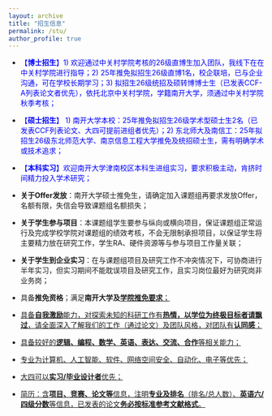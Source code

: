```yaml
---
layout: archive
title: "招生信息"
permalink: /stu/
author_profile: true
---
```


+ <h16 style="color:blue">【**博士招生**】1) 欢迎通过中关村学院考核的26级直博生加入团队，我线下在在中关村学院进行指导；2) 25年推免拟招生26级直博1名，校企联培，已与企业沟通，可在学校长期学习；3) 拟招生26级统招及硕转博博士生（已发表CCF-A列表论文者优先），依托北京中关村学院，学籍南开大学，须通过中关村学院秋季考核；</h16>
  
+ <h16 style="color:blue">【**硕士招生**】 1) 南开大学本校：25年推免拟招生26级学术型硕士生2名（已发表CCF列表论文、大四可提前进组者优先）；2) 东北师大及南信工：25年拟招生26级东北师范大学、南京信息工程大学推免及统招硕士生，需有明确学术或技术追求；</h16>

+ <h16 style="color:blue">【**本科实习**】欢迎南开大学津南校区本科生进组实习，要求积极主动，肯挤时间精力投入学术研究；</h16>

+ **关于Offer发放**：南开大学硕士推免生，请确定加入课题组再要求发放Offer，名额有限，失信会导致课题组名额损失；

+ **关于学生参与项目**：本课题组学生要参与纵向或横向项目，保证课题组正常运行及完成学校学院对课题组的绩效考核，不会无限制承担项目，以保证学生将主要精力放在研究工作，学生RA、硬件资源等与参与项目工作量关联；
  
+ **关于学生到企业实习**：在与课题组项目及研究工作不冲突情况下，可协商进行半年实习，但实习期间不能耽误项目及研究工作，且实习岗位最好为研究岗非业务岗；

+ 具备**推免资格**；满足**南开大学及**<a href="https://cc.nankai.edu.cn/2025/0708/c13297a575022/page.htm" target="_blank" style="background-color: rgb(255, 255, 255);" _href="https://cc.nankai.edu.cn/2025/0708/c13297a575022/page.htm">**学院推免要求**；

+ 具备**自我激励**能力，对探索未知的科研工作有**热情，以学位为终极目标者请飘过**，请全面深入了解我们的工作（通过论文）及团队风格，对团队有**认同感**；

+ 具备较好的**逻辑、编程、数学、英语、表达、交流、合作**等相关能力；

+ 专业为计算机、人工智能、软件、网络空间安全、自动化、电子等优先；

+ 大四可以**实习/毕业设计者**优先；

+ 简历：含**项目、竞赛、论文等**信息，注明**专业及排名**（排名/总人数）、**英语六/四级分数**等信息，已发表的论文**务必按标准参考文献格式**。
